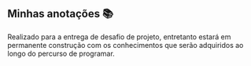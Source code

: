 ## Minhas anotações :books:
Realizado para a entrega de desafio de projeto, entretanto estará em permanente construção com os conhecimentos que serão adquiridos ao longo do percurso de programar.
